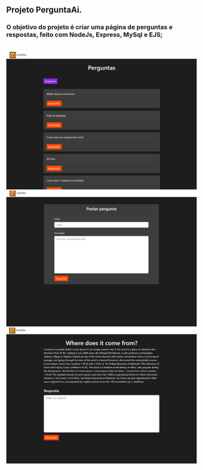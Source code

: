 ## Projeto PerguntaAi.
### O objetivo do projeto é criar uma página de perguntas e respostas, feito com NodeJs, Express, MySql e EJS;
<br/>

<img text-align="center" width="600px" src="/public/img/askmeHome2.png">
<img text-align="center" width="600px" src="/public/img/perguntapage.png">
<img text-align="center" width="600px" src="/public/img/respostapage.png">
                                                     
                                                
